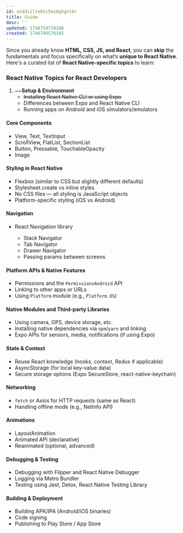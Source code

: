 ```yaml
---
id: exddiilte6tc5mz0qhgvl8r
title: Guide
desc: ''
updated: 1746759738106
created: 1746749576185
---
```


Since you already know **HTML, CSS, JS, and React**, you can **skip** the fundamentals and focus specifically on what’s **unique to React Native**. Here's a curated list of **React Native-specific topics** to learn:

### React Native Topics for React Developers

1. ~~**Setup & Environment**
    - ~~Installing React Native CLI or using Expo~~
    - Differences between Expo and React Native CLI
    - Running apps on Android and iOS simulators/emulators

#### Core Components 

- View, Text, TextInput
- ScrollView, FlatList, SectionList
- Button, Pressable, TouchableOpacity
- Image

#### Styling in React Native

- Flexbox (similar to CSS but slightly different defaults)
- Stylesheet.create vs inline styles
- No CSS files — all styling is JavaScript objects
- Platform-specific styling (iOS vs Android)

#### Navigation

- React Navigation library

  - Stack Navigator
  - Tab Navigator
  - Drawer Navigator
  - Passing params between screens

#### Platform APIs & Native Features

- Permissions and the `PermissionsAndroid` API
- Linking to other apps or URLs
- Using `Platform` module (e.g., `Platform.OS`)

#### Native Modules and Third-party Libraries

- Using camera, GPS, device storage, etc.
- Installing native dependencies via `npm`/`yarn` and linking
- Expo APIs for sensors, media, notifications (if using Expo)

#### State & Context

- Reuse React knowledge (hooks, context, Redux if applicable)
- AsyncStorage (for local key-value data)
- Secure storage options (Expo SecureStore, react-native-keychain)

#### Networking

- `fetch` or Axios for HTTP requests (same as React)
- Handling offline mode (e.g., NetInfo API)

#### Animations

- LayoutAnimation
- Animated API (declarative)
- Reanimated (optional, advanced)

#### Debugging & Testing

- Debugging with Flipper and React Native Debugger
- Logging via Metro Bundler
- Testing using Jest, Detox, React Native Testing Library

#### Building & Deployment

- Building APK/IPA (Android/iOS binaries)
- Code signing
- Publishing to Play Store / App Store